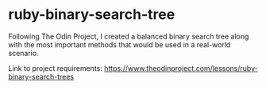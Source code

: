 # ruby-binary-search-tree
Following The Odin Project, I created a balanced binary search tree along with the most important methods that would be used in a real-world scenario. 

Link to project requirements: https://www.theodinproject.com/lessons/ruby-binary-search-trees